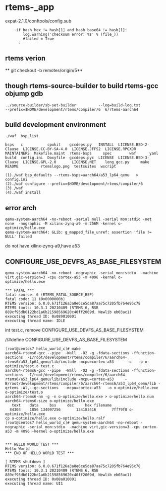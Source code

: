 # rtems-_app
expat-2.1.0/conftools/config.sub

        ·if hash_hex != hash[1] and hash_base64 != hash[1]:
            log.warning('checksum error: %s' % (file_))
            #failed = True
          ·

## rtems verion

** git checkout -b  remotes/origin/5**

## though rtems-source-builder to build rtems-gcc objump gdb

```
../source-builder/sb-set-builder          --log=build-log.txt          --prefix=$HOME/development/rtems/compiler/6  6/rtems-aarch64
```

## build development environment

	./waf  bsp_list
```
bsps   c           cpukit    gccdeps.py   INSTALL  LICENSE.BSD-2-Clause  LICENSE.CC-BY-SA-4.0  LICENSE.JFFS2  LICENSE.RPCXDR  MAINTAINERS  Makefile.maint  rtems-bsps     spec        waf      yaml
build  config.ini  Doxyfile  gccdeps.pyc  LICENSE  LICENSE.BSD-3-Clause  LICENSE.GPL-2.0       LICENSE.NET    long_gcc.py     make         README          rtemslogo.png  testsuites  wscript
```

```
(1)./waf bsp_defaults --rtems-bsps=aarch64/a53_lp64_qemu   > config.ini
(2)./waf configure --prefix=$HOME/development/rtems/compiler/6
(3)./waf 
(4)./waf install
```

##   error arch
```
qemu-system-aarch64 -no-reboot -serial null -serial mon:stdio -net none  -nographic -M xilinx-zynq-a9 -m 256M -kernel o-optimize/hello.exe
qemu-system-aarch64: GLib: g_mapped_file_unref: assertion 'file != NULL' failed
```

do not have xilinx-zynq-a9,have a53

##  CONFIGURE_USE_DEVFS_AS_BASE_FILESYSTEM
```
qemu-system-aarch64 -no-reboot -nographic -serial mon:stdio  -machine virt,gic-version=3 -cpu cortex-a53 -m 4096 -kernel o-optimize/hello.exe 

*** FATAL ***
fatal source: 6 (RTEMS_FATAL_SOURCE_BSP)
fatal code: 11 (0x0000000b)
RTEMS version: 6.0.0.671f126a3a8e6ce5da87aa75c7205fb764e95c78
RTEMS tools: 10.3.1 20210409 (RTEMS 6, RSB 889cf95db0122bd1a6b21598569620c40ff2069d, Newlib eb03ac1)
executing thread ID: 0x089010001
executing thread name: IDLE
```

int test.c, remove  CONFIGURE_USE_DEVFS_AS_BASE_FILESYSTEM

//#define CONFIGURE_USE_DEVFS_AS_BASE_FILESYSTEM


```
[root@centos7 hello_world_c]# make
aarch64-rtems6-gcc --pipe  -Wall  -O2 -g -fdata-sections -ffunction-sections  -I/root/development/rtems/compiler/6/aarch64-rtems6/a53_lp64_qemu/lib/include -mcpu=cortex-a53      -c   -o o-optimize/test.o test.c
aarch64-rtems6-gcc --pipe  -Wall  -O2 -g -fdata-sections -ffunction-sections  -I/root/development/rtems/compiler/6/aarch64-rtems6/a53_lp64_qemu/lib/include -mcpu=cortex-a53     -B/root/development/rtems/compiler/6/aarch64-rtems6/a53_lp64_qemu/lib -qrtems -Wl,--gc-sections   -mcpu=cortex-a53   -o o-optimize/hello.exe  o-optimize/test.o       
aarch64-rtems6-nm -g -n o-optimize/hello.exe > o-optimize/hello.num
aarch64-rtems6-size o-optimize/hello.exe
   text    data     bss     dec     hex filename
  84304    1856 134097256       134183416       7ff79f8 o-optimize/hello.exe
cp o-optimize/hello.exe o-optimize/hello.ralf
[root@centos7 hello_world_c]# qemu-system-aarch64 -no-reboot -nographic -serial mon:stdio  -machine virt,gic-version=3 -cpu cortex-a53 -m 4096 -kernel o-optimize/hello.exe 


*** HELLO WORLD TEST ***
Hello World
*** END OF HELLO WORLD TEST ***

[ RTEMS shutdown ]
RTEMS version: 6.0.0.671f126a3a8e6ce5da87aa75c7205fb764e95c78
RTEMS tools: 10.3.1 20210409 (RTEMS 6, RSB 889cf95db0122bd1a6b21598569620c40ff2069d, Newlib eb03ac1)
executing thread ID: 0x08a010001
executing thread name: UI1 
```
